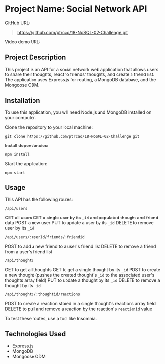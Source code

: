# Project Name: Social Network API

GitHub URL:
> https://github.com/ptrcao/18-NoSQL-02-Challenge.git

Video demo URL:
> 

## Project Description
This project is an API for a social network web application that allows users to share their thoughts, react to friends' thoughts, and create a friend list. The application uses Express.js for routing, a MongoDB database, and the Mongoose ODM.

## Installation
To use this application, you will need Node.js and MongoDB installed on your computer.

Clone the repository to your local machine:

```
git clone https://github.com/ptrcao/18-NoSQL-02-Challenge.git
```

Install dependencies:
```
npm install
```
Start the application:

```
npm start
```

## Usage
This API has the following routes:

`/api/users`

GET all users
GET a single user by its `_id` and populated thought and friend data
POST a new user
PUT to update a user by its `_id`
DELETE to remove user by its `_id`

`/api/users/:userId/friends/:friendid`

POST to add a new friend to a user's friend list
DELETE to remove a friend from a user's friend list

`/api/thoughts`

GET to get all thoughts
GET to get a single thought by its `_id`
POST to create a new thought (pushes the created thought's `_id` to the associated user's thoughts array field)
PUT to update a thought by its `_id`
DELETE to remove a thought by its `_id`

`/api/thoughts/:thoughtid/reactions`

POST to create a reaction stored in a single thought's reactions array field
DELETE to pull and remove a reaction by the reaction's `reactionid` value

To test these routes, use a tool like Insomnia.

## Technologies Used

* Express.js
* MongoDB
* Mongoose ODM
